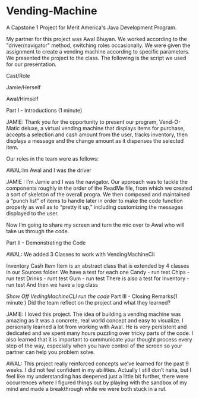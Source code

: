 # Vending-Machine
A Capstone 1 Project for Merit America's Java Development Program.

My partner for this project was Awal Bhuyan. We worked according to the "driver/navigator" method, switching roles occasionally.
We were given the assignment to create a vending machine according to specific parameters. 
We presented the project to the class. The following is the script we used for our presentation.

Cast/Role

Jamie/Herself

Awal/Himself

Part I - Introductions (1 minute)

JAMIE: Thank you for the opportunity to present our program, Vend-O-Matic deluxe, a virtual vending machine that displays items for purchase, accepts a selection and cash amount from the user, tracks inventory, then displays a message and the change amount as it dispenses the selected item.

Our roles in the team were as follows: 

AWAL:Im Awal and I was the driver

JAMIE : I’m Jamie and I was the navigator. Our approach was to  tackle the components roughly in the order of the ReadMe file, from which we created a sort of skeleton of the overall progra. We then composed and maintained a “punch list” of items to handle later in order to make the code function properly as well as to “pretty it up,” including customizing the messages displayed to the user.

Now I’m going to share my screen and turn the mic over to Awal who will take us through the code. 

Part II - Demonstrating the Code

AWAL: We added 3 Classes to work with VendingMachineCli

Inventory
Cash
Item
Item is an abstract class that is extended by 4 classes in our Sources folder. We have a test for each one
Candy - run test
Chips - run test
Drinks  - runt test
Gum - run test
There is also a test for Inventory - run test
And then we have a log class 

*Show Off VedingMachineCLI*
*run the code*
Part III - Closing Remarks(1 minute )
Did the team reflect on the project and what they learned?

JAMIE: I loved this project. The idea of building a vending machine was amazing as it was a concrete, real world concept and easy to visualize. I personally learned a lot from working with Awal. He is very persistent and dedicated and we spent many hours puzzling over tricky parts of the code. I also learned that it is important to communicate your thought process every step of the way, especially when you have control of the screen so your partner can help you problem solve.

AWAL: This project really reinforced concepts we’ve learned for the past 9 weeks. I did not feel confident in my abilities. Actually I still don’t haha, but I feel like my understanding has deepened just a little bit further, there were occurrences where I figured things out by playing with the sandbox of my mind and made a breakthrough while we were both stuck in a rut. 
